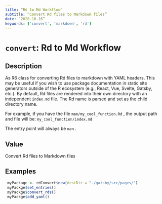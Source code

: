 ```yaml
---
title: “Rd to Md Workflow”
subtitle: “Convert Rd files to Markdown files”
date: “2020-10-16”
keywords: ['convert', 'markdown', 'rd']
---
```



# `convert`: Rd to Md Workflow

## Description


 As R6 class for converting Rd files to markdown with YAML headers. This may
 be useful if you wish to use package documentation in static site generators
 outside of the R ecosystem (e.g., React, Vue, Svelte, Gatsby, etc.). By
 default, Rd files are rendered into their own directory with an independent
 `index.md` file. The Rd name is parsed and set as the child directory name.
 
 For example, if you have the file `man/my_cool_function.Rd` , the output
 path and file will be: `my_cool_function/index.md` 
 
 The entry point will always be `man` .


## Value


 Convert Rd files to Markdown files


## Examples

```r 
 myPackage <- rdConvert$new(destDir = "./gatsby/src/pages/")
 myPackge$set_entries()
 myPackge$convert_rds()
 myPackge$add_yaml()
 
 ``` 

